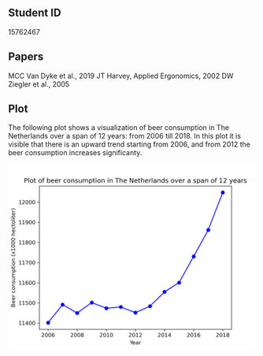 ## Student ID
15762467

## Papers
MCC Van Dyke et al., 2019
JT Harvey, Applied Ergonomics, 2002
DW Ziegler et al., 2005

## Plot
The following plot shows a visualization of beer consumption in The Netherlands over a span of 12 years: from 2006 till 2018. In this plot it is visible that there is an upward trend starting from 2006, and from 2012 the beer consumption increases significanty.

![Beer plot](./beerplot.png)


